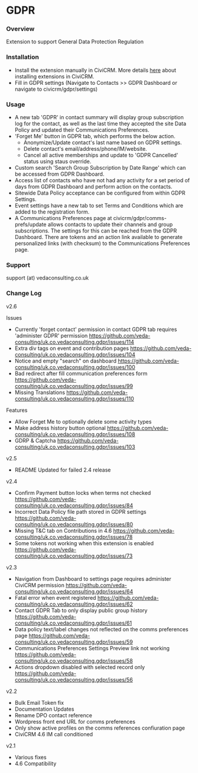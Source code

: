 # GDPR #


### Overview ###

Extension to support General Data Protection Regulation

### Installation ###

* Install the extension manually in CiviCRM. More details [here](http://wiki.civicrm.org/confluence/display/CRMDOC/Extensions#Extensions-Installinganewextension) about installing extensions in CiviCRM.
* Fill in GDPR settings (Navigate to Contacts >> GDPR Dashboard or navigate to civicrm/gdpr/settings)

### Usage ###

* A new tab 'GDPR' in contact summary will display group subscription log for the contact, as well as the last time they accepted the site Data Policy and updated their Communications Preferences.
* 'Forget Me' button in GDPR tab, which performs the below action.
  * Anonymize/Update contact's last name based on GDPR settings.
  * Delete contact's email/address/phone/IM/website.
  * Cancel all active memberships and update to 'GDPR Cancelled' status using staus override.
* Custom search 'Search Group Subscription by Date Range' which can be accessed from GDPR Dashboard.
* Access list of contacts who have not had any activity for a set period of days from GDPR Dashboard and perform action on the contacts.
* Sitewide Data Policy acceptance can be configured from within GDPR Settings.
* Event settings have a new tab to set Terms and Conditions which are added to the registration form.
* A Communications Preferences page at civicrm/gdpr/comms-prefs/update allows contacts to update their channels and group subscriptions. The settings for this can be reached from the GDPR Dashboard. There are tokens and an action link available to generate personalized links (with checksum) to the Communications Preferences page.

### Support ###

support (at) vedaconsulting.co.uk

### Change Log ###

v2.6

Issues

* Currently 'forget contact' permission in contact GDPR tab requires 'administer GDPR' permission https://github.com/veda-consulting/uk.co.vedaconsulting.gdpr/issues/114
* Extra div tags on event and contribution pages https://github.com/veda-consulting/uk.co.vedaconsulting.gdpr/issues/104
* Notice and empty "search" on dashboard https://github.com/veda-consulting/uk.co.vedaconsulting.gdpr/issues/100
* Bad redirect after fill communication preferences form https://github.com/veda-consulting/uk.co.vedaconsulting.gdpr/issues/99
* Missing Translations https://github.com/veda-consulting/uk.co.vedaconsulting.gdpr/issues/110

Features

* Allow Forget Me to optionally delete some activity types
* Make address history button optional https://github.com/veda-consulting/uk.co.vedaconsulting.gdpr/issues/108
* GDRP & Captcha https://github.com/veda-consulting/uk.co.vedaconsulting.gdpr/issues/103


v2.5

* README Updated for failed 2.4 release

v2.4

* Confirm Payment button locks when terms not checked  https://github.com/veda-consulting/uk.co.vedaconsulting.gdpr/issues/84
* Incorrect Data Policy file path stored in GDPR settings  https://github.com/veda-consulting/uk.co.vedaconsulting.gdpr/issues/80
* Missing T&C tab on Contributions in 4.6 https://github.com/veda-consulting/uk.co.vedaconsulting.gdpr/issues/78
* Some tokens not working when this extension is enabled https://github.com/veda-consulting/uk.co.vedaconsulting.gdpr/issues/73

v2.3
* Navigation from Dashboard to settings page requires administer CiviCRM permission https://github.com/veda-consulting/uk.co.vedaconsulting.gdpr/issues/64
* Fatal error when event registered https://github.com/veda-consulting/uk.co.vedaconsulting.gdpr/issues/62
* Contact GDPR Tab to only display public group history https://github.com/veda-consulting/uk.co.vedaconsulting.gdpr/issues/61
* Data policy text/label changes not reflected on the comms preferences page https://github.com/veda-consulting/uk.co.vedaconsulting.gdpr/issues/59
* Communications Preferences Settings Preview link not working https://github.com/veda-consulting/uk.co.vedaconsulting.gdpr/issues/58
* Actions dropdown disabled with selected record only https://github.com/veda-consulting/uk.co.vedaconsulting.gdpr/issues/56

v2.2
* Bulk Email Token fix
* Documentation Updates
* Rename DPO contact reference
* Wordpress front end URL for comms preferences
* Only show active profiles on the comms references confiuration page
* CiviCRM 4.6 IM call conditioned

v2.1
* Various fixes
* 4.6 Compatibility 
